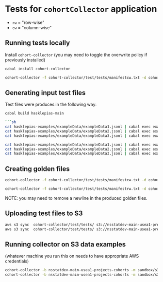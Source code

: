 # Tests for `cohortCollector` application

* `rw` = "row-wise"
* `cw` = "column-wise"

## Running tests locally

Install `cohort-collector`
(you may need to toggle the overwrite policy if previously installed)

```sh
cabal install cohort-collector 
```

```sh
cohort-collector -f cohort-collector/test/tests/manifestcw.txt -d cohort-collector
```

## Generating input test files

Test files were produces in the following way:

```sh
cabal build hasklepias-main

```sh
cat hasklepias-examples/exampleData/exampleData1.jsonl | cabal exec exampleCohortCwApp > cohort-collector/test/tests/testcw1.json
cat hasklepias-examples/exampleData/exampleData2.jsonl | cabal exec exampleCohortCwApp > cohort-collector/test/tests/testcw2.json
cat hasklepias-examples/exampleData/exampleData3.jsonl | cabal exec exampleCohortCwApp > cohort-collector/test/tests/testcw3.json
```

```sh
cat hasklepias-examples/exampleData/exampleData1.jsonl | cabal exec exampleCohortRwApp > cohort-collector/test/tests/testrw1.json
cat hasklepias-examples/exampleData/exampleData2.jsonl | cabal exec exampleCohortRwApp > cohort-collector/test/tests/testrw2.json
cat hasklepias-examples/exampleData/exampleData3.jsonl | cabal exec exampleCohortRwApp > cohort-collector/test/tests/testrw3.json
```

## Creating golden files

```sh
cohort-collector -f cohort-collector/test/tests/manifestcw.txt -d cohort-collector/test/tests/ > cohort-collector/test/tests/testcw.golden
```

```sh
cohort-collector -f cohort-collector/test/tests/manifestrw.txt -d cohort-collector/test/tests/ > cohort-collector/test/tests/testrw.golden
```

NOTE: you may need to remove a newline in the produced golden files.

## Uploading test files to S3

```sh
aws s3 sync  cohort-collector/test/tests/ s3://nsstatdev-main-usea1-projects-cohorts/sandbox/ --exclude "*" --include "*.json"
aws s3 sync  cohort-collector/test/tests/ s3://nsstatdev-main-usea1-projects-cohorts/sandbox/ --exclude "*" --include "s3manifest*"
```

## Running collector on S3 data examples

(whatever machine you run this on needs to have appropriate AWS credentials)

```sh
cohort-collector -b nsstatdev-main-usea1-projects-cohorts -m sandbox/s3manifestrw.txt
cohort-collector -b nsstatdev-main-usea1-projects-cohorts -m sandbox/s3manifestcw.txt
```
